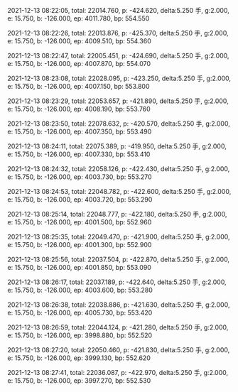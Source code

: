2021-12-13 08:22:05, total: 22014.760, p: -424.620, delta:5.250 手, g:2.000, e: 15.750, b: -126.000, ep: 4011.780, bp: 554.550

2021-12-13 08:22:26, total: 22013.876, p: -425.370, delta:5.250 手, g:2.000, e: 15.750, b: -126.000, ep: 4009.510, bp: 554.360

2021-12-13 08:22:47, total: 22005.451, p: -424.690, delta:5.250 手, g:2.000, e: 15.750, b: -126.000, ep: 4007.870, bp: 554.070

2021-12-13 08:23:08, total: 22028.095, p: -423.250, delta:5.250 手, g:2.000, e: 15.750, b: -126.000, ep: 4007.150, bp: 553.800

2021-12-13 08:23:29, total: 22053.657, p: -421.890, delta:5.250 手, g:2.000, e: 15.750, b: -126.000, ep: 4008.190, bp: 553.760

2021-12-13 08:23:50, total: 22078.632, p: -420.570, delta:5.250 手, g:2.000, e: 15.750, b: -126.000, ep: 4007.350, bp: 553.490

2021-12-13 08:24:11, total: 22075.389, p: -419.950, delta:5.250 手, g:2.000, e: 15.750, b: -126.000, ep: 4007.330, bp: 553.410

2021-12-13 08:24:32, total: 22058.126, p: -422.430, delta:5.250 手, g:2.000, e: 15.750, b: -126.000, ep: 4003.730, bp: 553.270

2021-12-13 08:24:53, total: 22048.782, p: -422.600, delta:5.250 手, g:2.000, e: 15.750, b: -126.000, ep: 4003.720, bp: 553.290

2021-12-13 08:25:14, total: 22048.777, p: -422.180, delta:5.250 手, g:2.000, e: 15.750, b: -126.000, ep: 4001.500, bp: 552.960

2021-12-13 08:25:35, total: 22049.470, p: -421.900, delta:5.250 手, g:2.000, e: 15.750, b: -126.000, ep: 4001.300, bp: 552.900

2021-12-13 08:25:56, total: 22037.504, p: -422.870, delta:5.250 手, g:2.000, e: 15.750, b: -126.000, ep: 4001.850, bp: 553.090

2021-12-13 08:26:17, total: 22037.189, p: -422.640, delta:5.250 手, g:2.000, e: 15.750, b: -126.000, ep: 4003.600, bp: 553.280

2021-12-13 08:26:38, total: 22038.886, p: -421.630, delta:5.250 手, g:2.000, e: 15.750, b: -126.000, ep: 4005.730, bp: 553.420

2021-12-13 08:26:59, total: 22044.124, p: -421.280, delta:5.250 手, g:2.000, e: 15.750, b: -126.000, ep: 3998.880, bp: 552.520

2021-12-13 08:27:20, total: 22050.460, p: -421.830, delta:5.250 手, g:2.000, e: 15.750, b: -126.000, ep: 3999.130, bp: 552.620

2021-12-13 08:27:41, total: 22036.087, p: -422.970, delta:5.250 手, g:2.000, e: 15.750, b: -126.000, ep: 3997.270, bp: 552.530